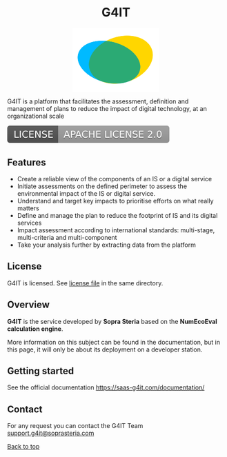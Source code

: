 <h1 align="center" id="#g4it" style="margin-top: 0px;">G4IT</h1>

<p align="center" style="margin-bottom: 0px !important;">
  <img width="200" src="services/frontend/src/assets/images/logos/logo-overgreen-small.svg" alt="G4IT logo" align="center">
</p>


G4IT is a platform that facilitates the assessment, definition and management of plans to reduce the impact of digital technology, at an organizational scale

[![LICENSE : APACHE LICENSE 2.0](services/frontend/src/assets/images/logos/apache-license.svg)](LICENSE.txt)

## Features

- Create a reliable view of the components of an IS or a digital service
- Initiate assessments on the defined perimeter to assess the environmental impact of the IS or digital service.
- Understand and target key impacts to prioritise efforts on what really matters
- Define and manage the plan to reduce the footprint of IS and its digital services
- Impact assessment according to international standards: multi-stage, multi-criteria and multi-component
- Take your analysis further by extracting data from the platform

## License  


G4IT is licensed. See [license file](LICENSE.txt) in the same directory.


## Overview

**G4IT** is the service developed by **Sopra Steria** based on the **NumEcoEval calculation engine**.

More information on this subject can be found in the documentation, but in this page, it will only be about its
deployment on a developer station.

## Getting started

See the official documentation https://saas-g4it.com/documentation/

## Contact 

For any request you can contact the G4IT Team <a href="mailto:support.g4it@soprasteria.com"> support.g4it@soprasteria.com</a> 


[Back to top](#g4it)
